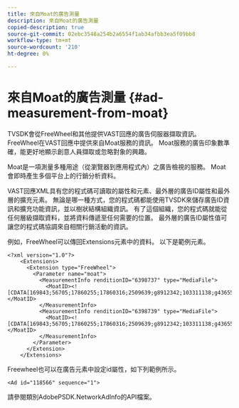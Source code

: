 ```yaml
---
title: 來自Moat的廣告測量
description: 來自Moat的廣告測量
copied-description: true
source-git-commit: 02ebc3548a254b2a6554f1ab34afbb3ea5f09bb8
workflow-type: tm+mt
source-wordcount: '210'
ht-degree: 0%

---
```


# 來自Moat的廣告測量 {#ad-measurement-from-moat}

TVSDK會從FreeWheel和其他提供VAST回應的廣告伺服器擷取資訊。 FreeWheel在VAST回應中提供來自Moat服務的資訊。 Moat服務的廣告印象數準確，能更好地顯示創意人員擷取或忽略對象的興趣。

Moat是一項測量多種用途（從瀏覽器到應用程式內）之廣告檢視的服務。 Moat會即時產生多個平台上的行銷分析資料。

VAST回應XML具有您的程式碼可讀取的屬性和元素、最外層的廣告ID屬性和最外層的擴充元素。 無論是哪一種方式，您的程式碼都能使用TVSDK來儲存廣告ID資訊和擴充功能資訊，並以樹狀結構組織資訊。 有了這個組織，您的程式碼就能從任何層級擷取資料，並將資料傳遞至任何需要的位置。 最外層的廣告ID屬性值可讓您的程式碼協調來自相關行銷活動的資訊。

例如，FreeWheel可以傳回Extensions元素中的資料。 以下是範例元素。

```
<?xml version="1.0"?> 
    <Extensions> 
      <Extension type="FreeWheel"> 
        <Parameter name="moat"> 
          <MeasurementInfo renditionID="6398737" type="MediaFile"> 
            <MoatID><![CDATA[169843;56705;17860255;17860316;2509639;g8912342;103311138;g436558;530633]]></MoatID> 
          </MeasurementInfo> 
          <MeasurementInfo renditionID="6398739" type="MediaFile"> 
            <MoatID><![CDATA[169843;56705;17860255;17860316;2509639;g8912342;103311138;g436558;530633]]></MoatID> 
          </MeasurementInfo> 
        </Parameter> 
      </Extension> 
    </Extensions> 
```

Freewheel也可以在廣告元素中設定id屬性，如下列範例所示。

```
<Ad id="118566" sequence="1">
```

請參閱類別AdobePSDK.NetworkAdInfo的API檔案。
